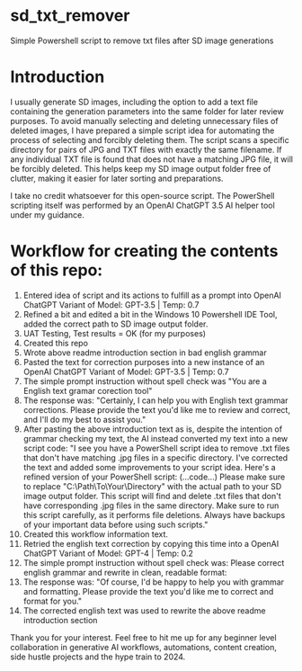 # sd_txt_remover
Simple Powershell script to remove txt files after SD image generations

# Introduction
I usually generate SD images, including the option to add a text file containing the generation parameters into the same folder for later review purposes.
To avoid manually selecting and deleting unnecessary files of deleted images, I have prepared a simple script idea for automating the process of selecting and forcibly deleting them.
The script scans a specific directory for pairs of JPG and TXT files with exactly the same filename. 
If any individual TXT file is found that does not have a matching JPG file, it will be forcibly deleted. 
This helps keep my SD image output folder free of clutter, making it easier for later sorting and preparations.

I take no credit whatsoever for this open-source script. 
The PowerShell scripting itself was performed by an OpenAI ChatGPT 3.5 AI helper tool under my guidance.

# Workflow for creating the contents of this repo:
1. Entered idea of script and its actions to fulfill as a prompt into OpenAI ChatGPT Variant of Model: GPT-3.5 | Temp: 0.7
2. Refined a bit and edited a bit in the Windows 10 Powershell IDE Tool, added the correct path to SD image output folder.
3. UAT Testing, Test results = OK (for my purposes)
4. Created this repo
5. Wrote above readme introduction section in bad english grammar
6. Pasted the text for correction purposes into a new instance of an OpenAI ChatGPT Variant of Model: GPT-3.5 | Temp: 0.7
7. The simple prompt instruction without spell check was "You are a English text gramar corection tool"
8. The response was: 
"Certainly, I can help you with English text grammar corrections. Please provide the text you'd like me to review and correct, and I'll do my best to assist you."
9. After pasting the above introduction text as is, despite the intention of grammar checking my text, the AI instead converted my text into a new script code:
"I see you have a PowerShell script idea to remove .txt files that don't have matching .jpg files in a specific directory. I've corrected the text and added some improvements to your script idea. Here's a refined version of your PowerShell script: (...code...) Please make sure to replace "C:\Path\To\Your\Directory" with the actual path to your SD image output folder. This script will find and delete .txt files that don't have corresponding .jpg files in the same directory. Make sure to run this script carefully, as it performs file deletions. Always have backups of your important data before using such scripts."
10. Created this workflow information text.
11. Retried the english text correction by copying this time into a OpenAI ChatGPT Variant of Model: GPT-4 | Temp: 0.2
12. The simple prompt instruction without spell check was: Please correct english grammar and rewrite in clean, readable format:
13. The response was: "Of course, I'd be happy to help you with grammar and formatting. Please provide the text you'd like me to correct and format for you."
14. The corrected english text was used to rewrite the above readme introduction section

Thank you for your interest. 
Feel free to hit me up for any beginner level collaboration in generative AI workflows, automations, content creation, side hustle projects and the hype train to 2024.
